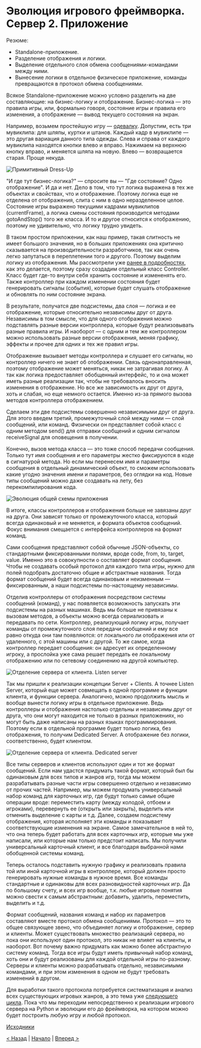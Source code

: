 # Эволюция игрового фреймворка. Сервер 2. Приложение

Резюме:
- Standalone-приложение.
- Разделение отображения и логики.
- Выделение отдельного слоя обмена сообщениями-командами между ними.
- Вынесение логики в отдельное физическое приложение, команды превращаются в протокол обмена сообщениями.

Всякое Standalone-приложение можно условно разделить на две составляющие: на бизнес-логику и отображение. Бизнес-логика — это правила игры, или, формально говоря, состояние игры и правила его изменения, а отображение — вывод текущего состояния на экран.

Например, возьмем простейшую игру — [одевалку](01_client_01.md). Допустим, есть три мувиклипа: для шляпы, куртки и штанов. Каждый кадр в мувиклипе — это другая вариация данного типа одежды. Слева и справа от каждого мувиклипа находятся кнопки влево и вправо. Нажимаем на верхнюю кнопку вправо, и меняется шляпа на новую. Влево — возвращается старая. Проще некуда.

![Примитивный Dress-Up](02_server_02_01.png)

"И где тут бизнес-логика?" — спросите вы — "Где состояние? Одно отображение". И да и нет. Дело в том, что тут логика выражена в тех же объектах и свойствах, что и отображение. Поэтому логика еще не отделена от отображения, слита с ним в одно неразделенное целое. Состояние игры выражено текущими кадрами мувиклипов (currentFrame), а логика смены состояния производится методами gotoAndStop() того же класса. И то и другое относится к отображению, поэтому не удивительно, что логику трудно увидеть.

В таком простом приложении, как наш пример, такая слитность не имеет большого значения, но в больших приложениях она критично сказывается на производительности разработчиков, так как очень легко запутаться в переплетении того и другого. Поэтому выделим логику из отображения. Мы рассмотрели уже [ранее в подробностях](01_client_15.md), как это делается, поэтому сразу создадим отдельный класс Controller. Класс будет где-то внутри себя хранить состояние и измененять его. Также контроллер при каждом изменении состояния будет генерировать сигналы (события), которые будет слушать отображение и обновлять по ним состояние экрана.

В результате, получатся две подсистемы, два слоя — логика и ее отображение, которые относительно независимы друг от друга. Независимы в том смысле, что для одного отображения можно подставлять разные версии контроллера, которые будут реализовывать разные правила игры. И наоборот — с одним и тем же контроллером можно использовать разные версии отображения, меняя графику, эффекты и прочее для одних и тех же правил игры.

Отображение вызывает методы контроллера и слушает его сигналы, но контроллер ничего не знает об отображении. Связь однонаправленная, поэтому отображение может меняться, никак не затрагивая логику. А так как логика предоставляет обобщенный интерфейс, то и она может иметь разные реализации так, чтобы не требовалось вносить изменения в отображение. Но все же зависимость их друг от друга, хоть и слабая, но еще немного остается. Именно из-за прямого вызова методов контроллера отображением.

Сделаем эти две подсистемы совершенно независимыми друг от друга. Для этого введем третий, промежуточный слой между ними — слой сообщений, или команд. Физически он представляет собой класс с одним методом send() для отправки сообщений и одним сигналом receiveSignal для оповещения в получении.

Конечно, вызов метода класса — это тоже способ передачи сообщения. Только тут имя сообщения и его параметры жестко фиксируются в коде в сигнатурой метода. Но если мы перенесем имя и параметры сообщения в отдельный динамический объект, то сможем использовать какие угодно значения имени и параметров, без оглядки на код. Новые типы сообщений можно даже создавать на лету, без перекомпилирования кода.

![Эволюция общей схемы приложения](02_server_02_02.png)

В итоге, классы контроллеров и отображения больше не завязаны друг на друга. Они зависят только от промежуточного класса, который всегда одинаковый и не меняется, и формата объектов сообщений. Фокус внимания смещается с интерфейса контроллеров на формат команд.

Сами сообщения представляют собой обычные JSON-объекты, со стандартными фиксированными полями, вроде code, from, to, target, value. Именно это в совокупности о составляет формат сообщения. Чтобы не создавать особый протокол для каждого типа игры, нужно для полей подобрать достаточно общие и абстрактные названия. Тогда формат сообщений будет всегда одинаковым и неизменным — фиксированным, а наши подсистемы по-настоящему независимы.

Отделив контроллеры от отображения посредством системы сообщений (команд), у нас появляется возможность запускать эти подсистемы на разных машинах. Ведь мы больше не привязаны к вызовам методов, а объекты можно всегда сериализовать и передавать по сети. Контроллер, реализующий логику игры, получает команды от промежуточного слоя передачи сообщений и ему все равно откуда они там появляются: от локального ли отображения или от удаленного, с этой машины или с другой. То же самое, когда контроллер передает сообщения: он адресует их определенному игроку, а прослойка уже сама решает передать ее локальному отображению или по сетевому соединению на другой компьютер.

![Отделение сервера от клиента. Listen server](02_server_02_03.png)

Так мы пришли к реализации концепции Server + Clients. А точнее Listen Server, который еще может совмещать в одной программе и функции клиента, и функции сервера. Аналогично, можно продолжить мысль и вообще вынести логику игры в отдельное приложение. Ведь контроллеры и отображения настолько отдельны и независимы друг от друга, что они могут находится не только в разных приложениях, но могут быть даже написаны на разных языках программирования. Поэтому если в отдельной программе будет только логика, без отображения, то получим Dedicated Server. А отображение без логики, соответственно, будет клиентом.

![Отделение сервера от клиента. Dedicated server](02_server_02_04.png)

Все типы серверов и клиентов используют один и тот же формат сообщений. Если нам удастся придумать такой формат, который был бы одинаковым для всех типов и жанров игр, тогда мы можем разрабатывать разные части игры совершенно отдельно и независимо от прочих частей. Например, мы можем продумать универсальный набор команд для карточных игр, где будут только самые общие операции вроде: переместить карту (между колодой, отбоем и игроками), перевернуть ее (открыть или закрыть), выделить или отменить выделение с карты и т.д. Далее, создаем подсистему отображения, которая исполняет эти команды и показывает соответствующие изменения на экране. Самое замечательное в ней то, что она теперь будет работать для всех карточных игр, которые мы уже написали, или которые нам только предстоит написать. Мы получили универсальный карточный клиент, и все благодаря выбранной нами обобщенной системы команд.

Теперь осталось подставить нужную графику и реализовать правила той или иной карточной игры в контроллере, который должен просто генерировать нужные команды в нужное время. Все команды стандартные и одинаковы для всех разновидностей карточных игр. Да по большому счету, и всех игр вообще, т.к. любые игровые понятия можно свести к самым абстрактным: добавить, удалить, переместить, выделить и т.д.

Формат сообщений, названия команд и набор их параметров составляют вместе протокол обмена сообщениями. Протокол — это то общее связующее звено, что объединяет логику и отображение, сервер и клиенты. Может существовать множество реализаций сервера, но пока они используют один протокол, это никак не влияет на клиенты, и наоборот. Вот почему важно придумать как можно более абстрактную систему команд. Тогда все игры будут иметь привычный набор команд, хоть они и будут реализованы для каждой отдельной игры по-разному. Серверы и клиенты можно разрабатывать отдельно, независимыми командами, и при этом изменения в одном не будут требовать изменений в другом.

Для выработки такого протокола потребуется систематизация и анализ всех существующих игровых жанров, а это тема уже [следующего цикла](03_game_01.md). Пока что мы переходим непосредственно к реализации игрового сервера на Python и эволюции его до фреймворка, на котором можно будет построить любую игру и любой протокол.

[Исходники](https://gitlab.com/markelov-alex/hx-py-framework-evolution/-/tree/main/f_models/)

[< Назад](02_server_01.md)  |  [Начало](00_intro_01.md)  |  [Вперед >](02_server_03.md)
